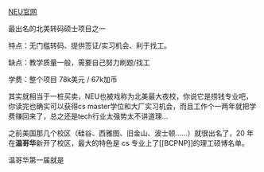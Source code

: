 ---
---

[NEU官网](https://www.northeastern.edu/)

最出名的北美转码硕士项目之一

特点：无门槛转码、提供签证/实习机会、利于找工。

缺点：教学质量一般，需要自己努力刷题/找工

学费：整个项目  78k美元 / 67k加币 

其实就相当于一桩买卖，NEU也被戏称为北美最大夜校，你说它是捞钱专业吧，你读完也确实可以获得cs master学位和大厂实习机会，而且工作个一两年就把学费赚回来了，总之还是tech行业太强势太不讲道理...

之前美国那几个校区（硅谷、西雅图、旧金山、波士顿……）就很出名了，20 年在**温哥华**新开了校区，最大的特色是 cs 专业上了[[BCPNP]]的理工硕博名单。

温哥华第一届就是